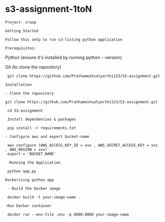 # s3-assignment-1toN

``` Project- crasp ```

``` Getting Started ```

``` Follow this setp to run s3-listing python application ```

```Prerequisites:```

Python (ensure it's installed by running python --version)

Git (to clone the repository) 

``` use:
 git clone https://github.com/Prathameshsatyarthi123/S3-assignment.git
 ```



```Installation ```

```- Clone the repository```

```
git clone https://github.com/Prathameshsatyarthi123/S3-assignment.git
```
```
 cd S3-assignment
```

``` Install dependencies & packages```

```
 pip install -r requirements.txt
```


```- Configure aws and export bucket-name```

```
 aws configure (AWS_ACCESS_KEY_ID = xxx , AWS_SECRET_ACCESS_KEY = xxx , AWS_REGION = xxx)
 export = 'BUCKET_NAME'
```


``` -Running the Application```

```
 python app.py
```

 ``` Dockerizing python app ```

``` - Build the Docker image```

```
 docker build -t your-image-name .
```

 ```-Run Docker container```

```
 docker run --env-file .env -p 8000:8000 your-image-name

```



